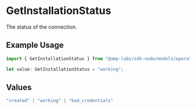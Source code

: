 # GetInstallationStatus

The status of the connection.

## Example Usage

```typescript
import { GetInstallationStatus } from "@amp-labs/sdk-node/models/operations";

let value: GetInstallationStatus = "working";
```

## Values

```typescript
"created" | "working" | "bad_credentials"
```
